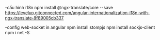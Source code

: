 -cấu hình i18n
npm install @ngx-translate/core --save
https://levelup.gitconnected.com/angular-internationalization-i18n-with-ngx-translate-8f89005cb337

-config web-socket in angular
npm install stompjs
npm install sockjs-client
npm i net -S


